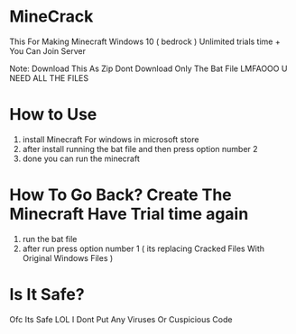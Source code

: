 # MineCrack
This For Making Minecraft Windows 10 ( bedrock ) Unlimited trials time + You Can Join Server


Note: Download This As Zip Dont Download Only The Bat File LMFAOOO U NEED ALL THE FILES 
# How to Use
1. install Minecraft For windows in microsoft store
2. after install running the bat file and then press option number 2
3. done you can run the minecraft

# How To Go Back? Create The Minecraft Have Trial time again
1. run the bat file
2. after run press option number 1
( its replacing Cracked Files With Original Windows Files )

# Is It Safe?
Ofc Its Safe LOL I Dont Put Any Viruses Or Cuspicious Code
